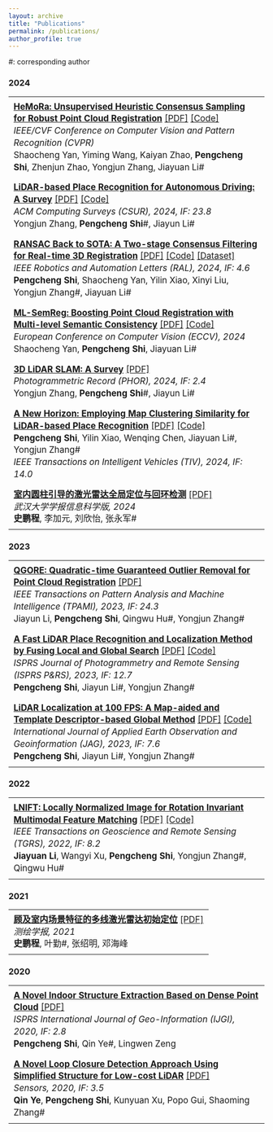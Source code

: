 ```yaml
---
layout: archive
title: "Publications"
permalink: /publications/
author_profile: true
---
```

<style>
  .pub-entry {
    padding: 8px 10px;
    width: 100%;
    vertical-align: middle;
    font-size: 17px;
    border: none;
    line-height: 1.4;
  }
</style>

\#: corresponding author

### 2024
<table style="width:100%; border-collapse: collapse; border: none; border-spacing: 0px; margin:auto;">
  <tr>
    <td class="pub-entry">
      <strong><a href="https://openaccess.thecvf.com/content/CVPR2025/html/Yan_HeMoRa_Unsupervised_Heuristic_Consensus_Sampling_for_Robust_Point_Cloud_Registration_CVPR_2025_paper.html">HeMoRa: Unsupervised Heuristic Consensus Sampling for Robust Point Cloud Registration</a></strong> 
      <a href="https://openaccess.thecvf.com/content/CVPR2025/html/Yan_HeMoRa_Unsupervised_Heuristic_Consensus_Sampling_for_Robust_Point_Cloud_Registration_CVPR_2025_paper.html">[PDF]</a> 
      <a href="https://github.com/Laka-3DV/HeMoRa">[Code]</a>
      <br>
      <em>IEEE/CVF Conference on Computer Vision and Pattern Recognition (CVPR) </em>
      <br>
      Shaocheng Yan, Yiming Wang, Kaiyan Zhao, <strong>Pengcheng Shi</strong>, Zhenjun Zhao, Yongjun Zhang, Jiayuan Li#
    </td>
  </tr>

  <tr>
    <td class="pub-entry">
      <strong><a href="https://dl.acm.org/doi/10.1145/3707446">LiDAR-based Place Recognition for Autonomous Driving: A Survey</a></strong> 
      <a href="https://dl.acm.org/doi/10.1145/3707446">[PDF]</a> 
      <a href="https://github.com/ShiPC-AI/LPR-Survey">[Code]</a>
      <br>
      <em>ACM Computing Surveys (CSUR), 2024, IF: 23.8</em>
      <br>
      Yongjun Zhang, <strong>Pengcheng Shi</strong>#, Jiayun Li#
    </td>
  </tr>

  <tr>
    <td class="pub-entry">
      <strong><a href="https://ieeexplore.ieee.org/document/10758239">RANSAC Back to SOTA: A Two-stage Consensus Filtering for Real-time 3D Registration</a></strong>
      <a href="https://ieeexplore.ieee.org/document/10758239">[PDF]</a>
      <a href="https://github.com/ShiPC-AI/TCF">[Code]</a>
      <a href="https://drive.google.com/drive/folders/1uKN2pqymFc85tY13Cw7kUNop7uQOEOSB">[Dataset]</a> 
      <br>
      <em>IEEE Robotics and Automation Letters (RAL), 2024, IF: 4.6</em>
      <br>
      <strong>Pengcheng Shi</strong>, Shaocheng Yan, Yilin Xiao, Xinyi Liu, Yongjun Zhang#, Jiayuan Li#
    </td>
  </tr>

  <tr>
    <td class="pub-entry">
      <strong><a href="https://link.springer.com/chapter/10.1007/978-3-031-72784-9_2">ML-SemReg: Boosting Point Cloud Registration with Multi-level Semantic Consistency</a></strong>
      <a href="https://link.springer.com/chapter/10.1007/978-3-031-72784-9_2">[PDF]</a>
      <a href="https://github.com/Laka-3DV/ML-SemReg">[Code]</a>
      <br>
      <em>European Conference on Computer Vision (ECCV), 2024</em>
      <br>
      Shaocheng Yan, <strong>Pengcheng Shi</strong>, Jiayuan Li#
      <br>
    </td>
  </tr>

  <tr>
    <td class="pub-entry">
      <strong><a href="https://onlinelibrary.wiley.com/doi/full/10.1111/phor.12497">3D LiDAR SLAM: A Survey</a></strong> <a href="https://onlinelibrary.wiley.com/doi/full/10.1111/phor.12497">[PDF]</a>
      <br>
      <em>Photogrammetric Record (PHOR), 2024, IF: 2.4</em> 
      <br>
      Yongjun Zhang, <strong>Pengcheng Shi</strong>#, Jiayun Li#    
    </td>
  </tr>

  <tr>
    <td class="pub-entry">
      <strong><a href="https://ieeexplore.ieee.org/abstract/document/10416737">A New Horizon: Employing Map Clustering Similarity for LiDAR-based Place Recognition</a></strong>
      <a href="https://ieeexplore.ieee.org/abstract/document/10416737">[PDF]</a>
      <a href="https://github.com/ShiPC-AI/MCS">[Code]</a>
      <br>
      <strong>Pengcheng Shi</strong>, Yilin Xiao, Wenqing Chen, Jiayuan Li#, Yongjun Zhang#
      <br>
      <em>IEEE Transactions on Intelligent Vehicles (TIV), 2024, IF: 14.0</em>
    </td>
  </tr>

  <tr>
    <td class="pub-entry">
      <strong><a href="http://ch.whu.edu.cn/cn/article/doi/10.13203/j.whugis20220761?viewType=SUP">室内圆柱引导的激光雷达全局定位与回环检测</a></strong>
      <a href="http://ch.whu.edu.cn/cn/article/doi/10.13203/j.whugis20220761?viewType=SUP">[PDF]</a>
      <br>
      <em>武汉大学学报信息科学版, 2024</em>
      <br>
      <strong>史鹏程</strong>, 李加元, 刘欣怡, 张永军#
    </td>
  </tr>
</table>

### 2023
<table style="width:100%; border-collapse: collapse; border: none; border-spacing: 0px; margin:auto;">
  <tr>
    <td class="pub-entry">
      <strong><a href="https://ieeexplore.ieee.org/document/10091912">QGORE: Quadratic-time Guaranteed Outlier Removal for Point Cloud Registration</a></strong>
      <a href="https://ieeexplore.ieee.org/document/10091912">[PDF]</a>
      <br>
      <em>IEEE Transactions on Pattern Analysis and Machine Intelligence (TPAMI), 2023, IF: 24.3</em>
      <br>
      Jiayun Li, <strong>Pengcheng Shi</strong>, Qingwu Hu#, Yongjun Zhang#
    </td>
  </tr>

  <tr>
    <td class="pub-entry">
      <strong><a href="https://www.sciencedirect.com/science/article/pii/S0924271623001892">A Fast LiDAR Place Recognition and Localization Method by Fusing Local and Global Search</a></strong>
      <a href="https://www.sciencedirect.com/science/article/pii/S0924271623001892">[PDF]</a>
      <a href="https://github.com/ShiPC-AI/Occupied-Place-Description">[Code]</a>
      <br>
      <em>ISPRS Journal of Photogrammetry and Remote Sensing (ISPRS P&RS), 2023, IF: 12.7</em>
      <br>
      <strong>Pengcheng Shi</strong>, Jiayun Li#, Yongjun Zhang#
    </td>
  </tr>

  <tr>
      <td class="pub-entry">
      <strong><a href="https://www.sciencedirect.com/science/article/pii/S1569843223001589">LiDAR Localization at 100 FPS: A Map-aided and Template Descriptor-based Global Method</a></strong>
      <a href="https://www.sciencedirect.com/science/article/pii/S1569843223001589">[PDF]</a>
      <a href="https://github.com/ShiPC-AI/LiDAR-Localization-100FPS">[Code]</a>
      <br>
      <em>International Journal of Applied Earth Observation and Geoinformation (JAG), 2023, IF: 7.6</em>
      <br>
      <strong>Pengcheng Shi</strong>, Jiayun Li#, Yongjun Zhang#
    </td>
  </tr>
</table>

### 2022
<table style="width:100%; border-collapse: collapse; border: none; border-spacing: 0px; margin:auto;">
  <tr>
    <td class="pub-entry">
      <strong><a href="https://ieeexplore.ieee.org/abstract/document/9751712">LNIFT: Locally Normalized Image for Rotation Invariant Multimodal Feature Matching</a></strong>
      <a href="https://ieeexplore.ieee.org/abstract/document/9751712">[PDF]</a>
      <a href="https://github.com/LJY-RS/LNIFT_exe">[Code]</a>
      <br>
      <em>IEEE Transactions on Geoscience and Remote Sensing (TGRS), 2022, IF: 8.2</em>
      <br>
      <strong>Jiayuan Li</strong>, Wangyi Xu, <strong>Pengcheng Shi</strong>, Yongjun Zhang#, Qingwu Hu#
    </td>
  </tr>
</table>

### 2021
<table style="width:100%; border-collapse: collapse; border: none; border-spacing: 0px; margin:auto;">
  <tr>
    <td class="pub-entry">
      <strong><a href="http://xb.chinasmp.com/CN/10.11947/j.AGCS.2021.20210268">顾及室内场景特征的多线激光雷达初始定位</a></strong>
      <a href="http://xb.chinasmp.com/CN/10.11947/j.AGCS.2021.20210268">[PDF]</a>
      <br>
      <em>测绘学报, 2021</em>
      <br>
      <strong>史鹏程</strong>, 叶勤#, 张绍明, 邓海峰
    </td>
  </tr>
</table>

### 2020
<table style="width:100%; border-collapse: collapse; border: none; border-spacing: 0px; margin:auto;">
  <tr>
    <td class="pub-entry">
      <strong><a href="https://www.mdpi.com/2220-9964/9/11/660">A Novel Indoor Structure Extraction Based on Dense Point Cloud</a></strong>
      <a href="https://www.mdpi.com/2220-9964/9/11/660">[PDF]</a>
      <br>
      <em>ISPRS International Journal of Geo-Information (IJGI), 2020, IF: 2.8</em>
      <br>
      <strong>Pengcheng Shi</strong>, Qin Ye#, Lingwen Zeng
    </td>
  </tr>

  <tr>
    <td class="pub-entry">
      <strong><a href="https://www.mdpi.com/1424-8220/20/8/2299">A Novel Loop Closure Detection Approach Using Simplified Structure for Low-cost LiDAR</a></strong>
      <a href="https://www.mdpi.com/1424-8220/20/8/2299">[PDF]</a>
      <br>
      <em>Sensors, 2020, IF: 3.5</em>
      <br>
      <strong>Qin Ye</strong>, <strong>Pengcheng Shi</strong>, Kunyuan Xu, Popo Gui, Shaoming Zhang#
    </td>
  </tr>
</table>
